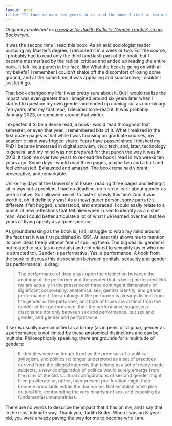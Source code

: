 ```yaml
---
layout: post
title: "It took me over two years to re-read the book I read in two weeks ten years ago "
---
```


_Originally published as [a review for Judith Butler’s ‘Gender Trouble’ on my Bookwrym](https://bookwyrm.social/user/cuducos/comment/8578966#anchor-8578966)._

It was the second time I read this book. As an avid sociologist reader pursuing my Master’s degree, I devoured it in a week or two. For the course, I probably had to read only the third (and last) part of the book, but I became mesmerized by the radical critique and ended up reading the entire book. It felt like a punch in the face, like What the heck is going on with all my beliefs? I remember I couldn’t shake off the discomfort of losing some ground, and at the same time, it was appealing and substantive; I couldn’t just let it go.

That book changed my life; I was pretty sure about it. But I would realize the impact was even greater than I imagined around six years later when I started to question my own gender and ended up coming out as non-binary. Ten years after my first read, I decided to re-read it. It was probably January 2023, or sometime around that winter.

I expected it to be a dense read, a book I would read throughout that semester, or even that year. I remembered bits of it. What I realized in the first dozen pages is that while I was focusing on graduate courses, my academic mind was friggen sharp. Years have passed since I finished my PhD I became immersed in digital activism, civic tech, and, later, technology in general and my mind was not prepared for that punch the way it was in 2013. It took me over two years to re-read the book I read in two weeks ten years ago. Some days I would read three pages, maybe two and a half and feel exhausted. Exhausted and amazed. The book remained vibrant, provocative, and remarkable.

Unlike my days at the University of Essex, reading three pages and letting it sit in was not a problem. I had no deadline, no rush to learn about gender as performative. So I allowed myself to taste it slowly this time. And it was worth it, oh, it definitely was! As a (now) queer person, some parts felt different: I felt hugged, understood, and embraced. I could easily relate to a bunch of new reflections that felt alien when I used to identify as a cishet man. And I could better articulate a lot of what I’ve learned over the last few years of living openly as a queer person.

As groundbreaking as the book is, I still struggle to wrap my mind around the fact that it was first published in 1991. At least this allows me to mention its core ideas freely without fear of spoiling them. The big deal is: gender is not related to sex (as in genitals) and not related to sexuality (as in who one is attracted to). Gender is performative. Yes, a performance. A hook from the book to discuss this dissociation between genitals, sexuality and gender (as performance) is drag:

> The performance of drag plays upon the distinction between the anatomy of the performer and the gender that is being performed. But we are actually in the presence of three contingent dimensions of significant corporeality: anatomical sex, gender identity, and gender performance. If the anatomy of the performer is already distinct from the gender or the performer, and both of those are distinct from the gender of the performance, then the performance suggests a dissonance not only between sex and performance, but sex and gender, and gender and performance.

If sex is usually oversimplified as a binary (as in penis or vagina), gender as a performance is not limited by these anatomical distinctions and can be multiple. Philosophically speaking, there are grounds for a multitude of genders:

> If identities were no longer fixed as the premises of a political syllogism, and politics no longer understood as a set of practices derived from the alleged interests that belong to a set of ready-made subjects, a new configuration of politics would surely emerge from the ruins of the old. Cultural configurations of sex and gender might then proliferate or, rather, their present proliferation might then become articulable within the discourses that establish intelligible cultural life, confounding the very binarism of sex, and exposing its fundamental unnaturalness.

There are no words to describe the impact that it has on me, and I say that in the most intimate way. Thank you, Judith Butler. When I was an 8-year-old, you were already paving the way for me to become who I am.
